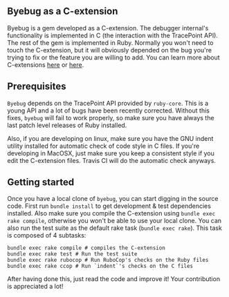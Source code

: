 ## Byebug as a C-extension

Byebug is a gem developed as a C-extension. The debugger internal's
functionality is implemented in C (the interaction with the TracePoint API).
The rest of the gem is implemented in Ruby. Normally you won't need to touch
the C-extension, but it will obviously depended on the bug you're trying to fix
or the feature you are willing to add. You can learn more about C-extensions
[here](http://tenderlovemaking.com/2009/12/18/writing-ruby-c-extensions-part-1.html)
or
[here](http://tenderlovemaking.com/2010/12/11/writing-ruby-c-extensions-part-2.html).


## Prerequisites

`Byebug` depends on the TracePoint API provided by `ruby-core`. This is a young
API and a lot of bugs have been recently corrected. Without this fixes,
`byebug` will fail to work properly, so make sure you have always the last
patch level releases of Ruby installed.

Also, if you are developing on linux, make sure you have the GNU indent utility
installed for automatic check of code style in C files. If you're developing in
MacOSX, just make sure you keep a consistent style if you edit the C-extension
files. Travis CI will do the automatic check anyways.


## Getting started

Once you have a local clone of `byebug`, you can start digging in the source
code. First run `bundle install` to get development & test dependencies
installed. Also make sure you compile the C-extension using `bundle exec rake
compile`, otherwise you won't be able to use your local clone. You can also run
the test suite as the default rake task (`bundle exec rake`). This task is
composed of 4 subtasks:

    bundle exec rake compile # compiles the C-extension
    bundle exec rake test # Run the test suite
    bundle exec rake rubocop # Run RuboCop's checks on the Ruby files
    bundle exec rake ccop # Run `indent`'s checks on the C files

After having done this, just read the code and improve it! Your contribution is
appreciated a lot!
